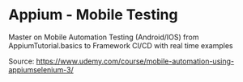 # Appium - Mobile Testing
Master on Mobile Automation Testing (Android/IOS) from AppiumTutorial.basics to Framework CI/CD with real time examples

Source: https://www.udemy.com/course/mobile-automation-using-appiumselenium-3/
